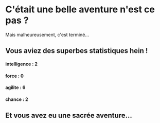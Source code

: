 # C'était une belle aventure n'est ce pas ?
    
Mais malheureusement, c'est terminé...
## Vous aviez des superbes statistiques hein ! 
#### intelligence : 2
#### force : 0
#### agilite : 6
#### chance : 2
## Et vous avez eu une sacrée aventure...
